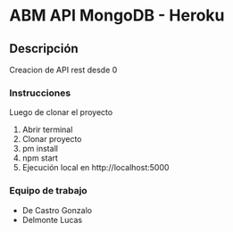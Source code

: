 # ABM API MongoDB - Heroku

## Descripción

Creacion de API rest desde 0

### Instrucciones

Luego de clonar el proyecto
1. Abrir terminal
2. Clonar proyecto
3. pm install
4. npm start
5. Ejecución local en http://localhost:5000

### Equipo de trabajo

- De Castro Gonzalo
- Delmonte Lucas
